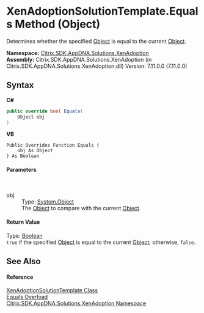 # XenAdoptionSolutionTemplate.Equals Method (Object)
 

Determines whether the specified <a href="http://msdn2.microsoft.com/en-us/library/e5kfa45b" target="_blank">Object</a> is equal to the current <a href="http://msdn2.microsoft.com/en-us/library/e5kfa45b" target="_blank">Object</a>.

**Namespace:**&nbsp;<a href="2a3ca15a-daca-4e24-783c-63ca2cba5f92">Citrix.SDK.AppDNA.Solutions.XenAdoption</a><br />**Assembly:**&nbsp;Citrix.SDK.AppDNA.Solutions.XenAdoption (in Citrix.SDK.AppDNA.Solutions.XenAdoption.dll) Version: 7.11.0.0 (7.11.0.0)

## Syntax

**C#**
```csharp
public override bool Equals(
	Object obj
)
```

**VB**
```vbnet
Public Overrides Function Equals ( 
	obj As Object
) As Boolean
```


#### Parameters
&nbsp;<dl><dt>obj</dt><dd>Type: <a href="http://msdn2.microsoft.com/en-us/library/e5kfa45b" target="_blank">System.Object</a><br />The <a href="http://msdn2.microsoft.com/en-us/library/e5kfa45b" target="_blank">Object</a> to compare with the current <a href="http://msdn2.microsoft.com/en-us/library/e5kfa45b" target="_blank">Object</a>.</dd></dl>

#### Return Value
Type: <a href="http://msdn2.microsoft.com/en-us/library/a28wyd50" target="_blank">Boolean</a><br />`true` if the specified <a href="http://msdn2.microsoft.com/en-us/library/e5kfa45b" target="_blank">Object</a> is equal to the current <a href="http://msdn2.microsoft.com/en-us/library/e5kfa45b" target="_blank">Object</a>; otherwise, `false`.

## See Also


#### Reference
<a href="5219d02c-4c25-12e5-0f36-8d1ab91e080e">XenAdoptionSolutionTemplate Class</a><br /><a href="05deff0b-dffb-1237-fab0-fd7df39c1e93">Equals Overload</a><br /><a href="2a3ca15a-daca-4e24-783c-63ca2cba5f92">Citrix.SDK.AppDNA.Solutions.XenAdoption Namespace</a><br />